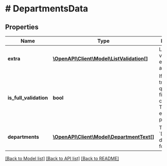 # # DepartmentsData

## Properties

Name | Type | Description | Notes
------------ | ------------- | ------------- | -------------
**extra** | [**\OpenAPI\Client\Model\ListValidation[]**](ListValidation.md) | List validation for entity attribute | [optional]
**is_full_validation** | **bool** | If the value is true, the data quality of all fields are checked. This has an effect on performance. | [optional] [default to false]
**departments** | [**\OpenAPI\Client\Model\DepartmentText[]**](DepartmentText.md) | The list of &#x60;Department&#x60; data record for import | [optional]

[[Back to Model list]](../../README.md#models) [[Back to API list]](../../README.md#endpoints) [[Back to README]](../../README.md)

